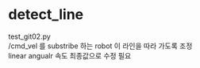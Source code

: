 # detect_line  
  
test_git02.py  
  /cmd_vel 를 substribe 하는 robot 이 라인을 따라 가도록 조정     
  linear angualr  속도 최종값으로 수정 필요
